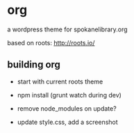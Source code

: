 org
===

a wordpress theme for spokanelibrary.org

based on roots: http://roots.io/



building org
---

* start with current roots theme
* npm install (grunt watch during dev)
* remove node_modules on update?

* update style.css, add a screenshot